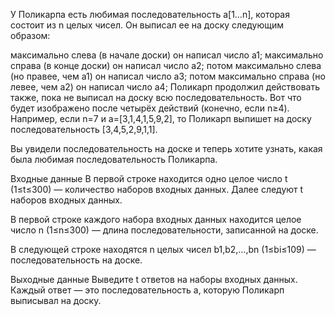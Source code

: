 У Поликарпа есть любимая последовательность a[1…n], которая состоит из n целых чисел. Он выписал ее на доску следующим образом:

максимально слева (в начале доски) он написал число a1;
максимально справа (в конце доски) он написал число a2;
потом максимально слева (но правее, чем a1) он написал число a3;
потом максимально справа (но левее, чем a2) он написал число a4;
Поликарп продолжил действовать также, пока не выписал на доску всю последовательность.
Вот что будет изображено после четырёх действий (конечно, если n≥4).
Например, если n=7 и a=[3,1,4,1,5,9,2], то Поликарп выпишет на доску последовательность [3,4,5,2,9,1,1].

Вы увидели последовательность на доске и теперь хотите узнать, какая была любимая последовательность Поликарпа.

Входные данные
В первой строке находится одно целое число t (1≤t≤300) — количество наборов входных данных. Далее следуют t наборов входных данных.

В первой строке каждого набора входных данных находится целое число n (1≤n≤300) — длина последовательности, записанной на доске.

В следующей строке находятся n целых чисел b1,b2,…,bn (1≤bi≤109) — последовательность на доске.

Выходные данные
Выведите t ответов на наборы входных данных. Каждый ответ — это последовательность a, которую Поликарп выписывал на доску.
